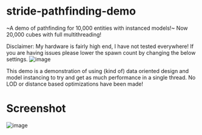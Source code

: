 # stride-pathfinding-demo
~A demo of pathfinding for 10,000 entities with instanced models!~ Now 20,000 cubes with full multithreading!

Disclaimer: My hardware is fairly high end, I have not tested everywhere! If you are having issues please lower the spawn count by changing the below settings.
![image](https://github.com/Doprez/stride-pathfinding-demo/assets/73259914/a3914cde-194e-4fe7-bfd7-32bbb8fa3f4c)

This demo is a demonstration of using (kind of) data oriented design and model instancing to try and get as much performance in a single thread. No LOD or distance based optimizations have been made!

# Screenshot
![image](https://github.com/Doprez/stride-pathfinding-demo/assets/73259914/6c94fb50-426a-4d8b-9265-6b405edadbf8)
